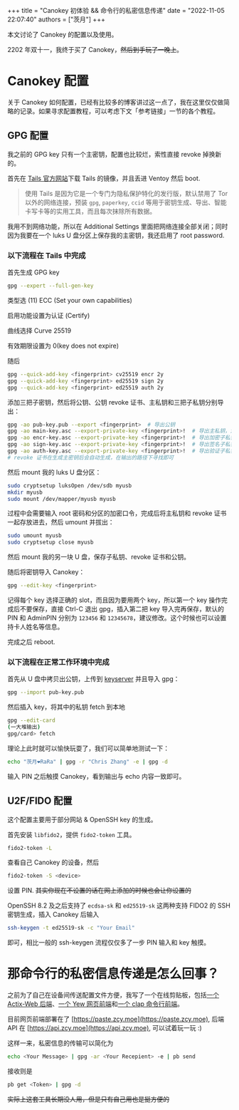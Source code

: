 +++
title = "Canokey 初体验 && 命令行的私密信息传递"
date = "2022-11-05 22:07:40"
authors = ["茨月"]
+++

本文讨论了 Canokey 的配置以及使用。

<!-- more -->

2202 年双十一，我终于买了 Canokey，<del>然后到手玩了一晚上</del>。

# Canokey 配置

关于 Canokey 如何配置，已经有比较多的博客讲过这一点了，我在这里仅仅做简略的记录。如果寻求配置教程，可以考虑下文「参考链接」一节的各个教程。

## GPG 配置

我之前的 GPG key 只有一个主密钥，配置也比较烂，索性直接 revoke 掉换新的。

首先在 [Tails 官方网站](https://tails.boum.org/)下载 Tails 的镜像，并且丢进 Ventoy 然后 boot. 

> 使用 Tails 是因为它是一个专门为隐私保护特化的发行版，默认禁用了 Tor 以外的网络连接，预装 `gpg`, `paperkey`, `ccid` 等用于密钥生成、导出、智能卡写卡等的实用工具，而且每次抹除所有数据。

我用不到网络功能，所以在 Additional Settings 里面把网络连接全部关闭；同时因为我要在一个 luks U 盘分区上保存我的主密钥，我还启用了 root password.

### 以下流程在 Tails 中完成

首先生成 GPG key

```bash
gpg --expert --full-gen-key
```

类型选 (11) ECC (Set your own capabilities)

启用功能设置为认证 (Certify)

曲线选择 Curve 25519

有效期限设置为 0(key does not expire)

随后

```bash
gpg --quick-add-key <fingerprint> cv25519 encr 2y
gpg --quick-add-key <fingerprint> ed25519 sign 2y
gpg --quick-add-key <fingerprint> ed25519 auth 2y
```

添加三把子密钥，然后将公钥、公钥 revoke 证书、主私钥和三把子私钥分别导出：

```bash
gpg -ao pub-key.pub --export <fingerprint>  # 导出公钥
gpg -ao main-key.asc --export-private-key <fingerprint>!  # 导出主私钥，注意加 ! 以保证只导出主密钥而不导出子密钥
gpg -ao encr-key.asc --export-private-key <fingerprint>!  # 导出加密子私钥
gpg -ao sign-key.asc --export-private-key <fingerprint>!  # 导出签名子私钥
gpg -ao auth-key.asc --export-private-key <fingerprint>!  # 导出验证子私钥
# revoke 证书在生成主密钥后会自动生成，在输出的路径下寻找即可
```

然后 mount 我的 luks U 盘分区：

```bash
sudo cryptsetup luksOpen /dev/sdb myusb
mkdir myusb
sudo mount /dev/mapper/myusb myusb
```

过程中会需要输入 root 密码和分区的加密口令，完成后将主私钥和 revoke 证书一起存放进去，然后 umount 并拔出：

```bash
sudo umount myusb
sudo cryptsetup close myusb
```

然后 mount 我的另一块 U 盘，保存子私钥、revoke 证书和公钥。

随后将密钥导入 Canokey：

```bash
gpg --edit-key <fingerprint>
```

记得每个 key 选择正确的 slot，而且因为要用两个 key，所以第一个 key 操作完成后不要保存，直接 Ctrl-C 退出 gpg，插入第二把 key 导入完再保存，默认的 PIN 和 AdminPIN 分别为 `123456` 和 `12345678`，建议修改。这个时候也可以设置持卡人姓名等信息。

完成之后 reboot.

### 以下流程在正常工作环境中完成

首先从 U 盘中拷贝出公钥，上传到 [keyserver](https://keys.openpgp.org) 并且导入 gpg：

```bash
gpg --import pub-key.pub
```

然后插入 key，将其中的私钥 fetch 到本地

```bash
gpg --edit-card
(一大堆输出)
gpg/card> fetch
```

理论上此时就可以愉快玩耍了，我们可以简单地测试一下：

```bash
echo "茨月❤RaRa" | gpg -r "Chris Zhang" -e | gpg -d 
```

输入 PIN 之后触摸 Canokey，看到输出与 echo 内容一致即可。

## U2F/FIDO 配置

这个配置主要用于部分网站 & OpenSSH key 的生成。

首先安装 `libfido2`，提供 `fido2-token` 工具。

```bash
fido2-token -L
```

查看自己 Canokey 的设备，然后

```bash
fido2-token -S <device>
```

设置 PIN. <del>其实你现在不设置的话在网上添加的时候也会让你设置的</del>

OpenSSH 8.2 及之后支持了 `ecdsa-sk` 和 `ed25519-sk` 这两种支持 FIDO2 的 SSH 密钥生成，插入 Canokey 后输入

```bash
ssh-keygen -t ed25519-sk -c "Your Email"
```

即可，相比一般的 ssh-keygen 流程仅仅多了一步 PIN 输入和 key 触摸。

# 那命令行的私密信息传递是怎么回事？

之前为了自己在设备间传送配置文件方便，我写了一个在线剪贴板，包括[一个 Actix-Web 后端](https://github.com/comradez/paste-server)、[一个 Yew 网页前端](https://github.com/comradez/paste-frontend)和[一个 clap 命令行前端](https://github.com/comradez/paste-client)。

目前网页前端部署在了 [https://paste.zcy.moe](https://paste.zcy.moe), 后端 API 在 [https://api.zcy.moe](https://api.zcy.moe), 可以试着玩一玩 :)

这样一来，私密信息的传输可以简化为

```bash
echo <Your Message> | gpg -ar <Your Recepient> -e | pb send
```

接收则是

```bash
pb get <Token> | gpg -d
```

<del>实际上这套工具长期没人用，但是只有自己用也是挺方便的</del>